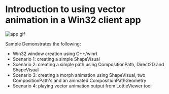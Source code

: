 # Introduction to using vector animation in a Win32 client app

![app gif](https://gph.is/g/Z5vVYo4)

Sample Demonstrates the following:

- Win32 window creation using C++/winrt
- Scenario 1: creating a simple ShapeVisual
- Scenario 2: creating a simple path using CompositionPath, Direct2D and ShapeVisual
- Scenario 3: creating a morph animation using ShapeVisual, two CompositionPath's and an animated CompositionPathGeometry 
- Scenario 4: playing vector animation output from LottieViewer tool